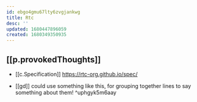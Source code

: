 ```yaml
---
id: ebgo4gmu67lty6zvgjankwg
title: Rtc
desc: ''
updated: 1680447896059
created: 1680349350935
---
```



## [[p.provokedThoughts]]
- [[c.Specification]] https://rtc-org.github.io/spec/

- [[gd]] could use something like this, for grouping together lines to say something about them! ^uphgyk5m6aay